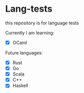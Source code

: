 # Lang-tests

this repository is for language tests

Currently I am learning:

- [x] OCaml

Future languages:

- [x] Rust
- [x] Go
- [x] Scala
- [x] C++
- [x] Haskell  
